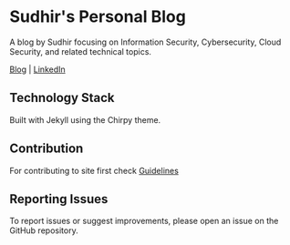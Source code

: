 # Sudhir's Personal Blog

A blog by Sudhir focusing on Information Security, Cybersecurity, Cloud Security, and related technical topics.

[Blog](https://sudhir45.github.io/) | [LinkedIn](https://www.linkedin.com/in/dsudhir/)

## Technology Stack

Built with Jekyll using the Chirpy theme.

## Contribution

For contributing to site first check [Guidelines](CONTRIBUTING.md)

## Reporting Issues

To report issues or suggest improvements, please open an issue on the GitHub repository.
